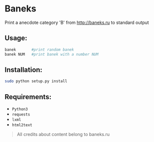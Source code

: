 # Baneks

Print a anecdote category 'B' from http://baneks.ru to standard output

## Usage:

```bash
banek       #print random banek
banek NUM   #print banek with a number NUM
```

## Installation:

```bash
sudo python setup.py install
```

## Requirements:

* `Python3`
* `requests`
* `lxml`
* `html2text`

> All credits about content belong to baneks.ru 

